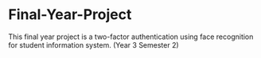 # Final-Year-Project
This final year project is a two-factor authentication using face recognition for student information system. (Year 3 Semester 2)
